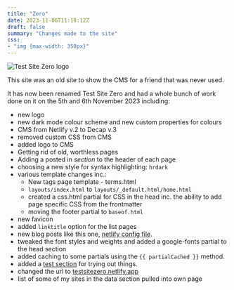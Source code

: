```yaml
---
title: "Zero"
date: 2023-11-06T11:18:12Z
draft: false
summary: "Changes made to the site"
css:
- "img {max-width: 350px}"
---
```


![Test Site Zero logo](/images/testsite0.svg)

This site was an old site to show the CMS for a friend that was never used.

It has now been renamed Test Site Zero and had a whole bunch of work done on it on the 5th and 6th November 2023 including:

- new logo
- new dark mode colour scheme and new custom properties for colours
- CMS from Netlify v.2 to Decap v.3
- removed custom CSS from CMS
- added logo to CMS
- Getting rid of old, worthless pages
- Adding a posted in *section* to the header of each page
- choosing a new style for syntax highlighting: `hrdark`
- various template changes inc.:
  - New tags page template - terms.html
  -  `layouts/index.html` to `layouts/_default.html/home.html`
  - created a css.html partial for CSS in the head inc. the ability to add page specific CSS from the frontmatter
  -  moving the footer partial to `baseof.html`
- new favicon
- added `linktitle` option for the list pages
- new blog posts like this one, [netlify config file](/blog/netlify-config-file/).
- tweaked the font styles and weights and added a google-fonts partial to the head section
- added caching to some partials using the `{{ partialCached }}` method.
- added a [test section](/test/) for trying out things.
- changed the url to [testsitezero.netlify.app](https://testsitezero.netlify.app)
- list of some of my sites in the data section pulled into own page